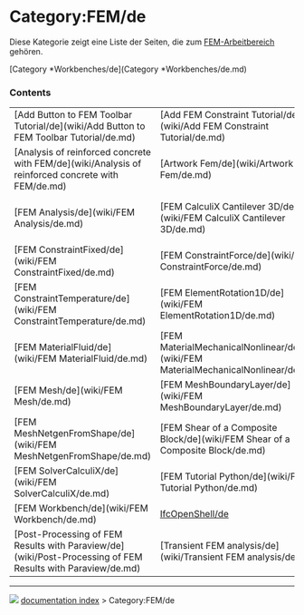 # Category:FEM/de
Diese Kategorie zeigt eine Liste der Seiten, die zum [FEM-Arbeitbereich](FEM_Workbench/de.md) gehören.

[Category   *Workbenches/de](Category   *Workbenches/de.md)

### Contents

|     |     |     |
| --- | --- | --- |
| [Add Button to FEM Toolbar Tutorial/de](wiki/Add Button to FEM Toolbar Tutorial/de.md) | [Add FEM Constraint Tutorial/de](wiki/Add FEM Constraint Tutorial/de.md) | [Add FEM Equation Tutorial/de](wiki/Add FEM Equation Tutorial/de.md) |
| [Analysis of reinforced concrete with FEM/de](wiki/Analysis of reinforced concrete with FEM/de.md) | [Artwork Fem/de](wiki/Artwork Fem/de.md) | [Extend FEM Module/de](wiki/Extend FEM Module/de.md) |
| [FEM Analysis/de](wiki/FEM Analysis/de.md) | [FEM CalculiX Cantilever 3D/de](wiki/FEM CalculiX Cantilever 3D/de.md) | [FEM ConstraintBodyHeatSource/de](wiki/FEM ConstraintBodyHeatSource/de.md) |
| [FEM ConstraintFixed/de](wiki/FEM ConstraintFixed/de.md) | [FEM ConstraintForce/de](wiki/FEM ConstraintForce/de.md) | [FEM ConstraintPressure/de](wiki/FEM ConstraintPressure/de.md) |
| [FEM ConstraintTemperature/de](wiki/FEM ConstraintTemperature/de.md) | [FEM ElementRotation1D/de](wiki/FEM ElementRotation1D/de.md) | [FEM Install/de](wiki/FEM Install/de.md) |
| [FEM MaterialFluid/de](wiki/FEM MaterialFluid/de.md) | [FEM MaterialMechanicalNonlinear/de](wiki/FEM MaterialMechanicalNonlinear/de.md) | [FEM MaterialSolid/de](wiki/FEM MaterialSolid/de.md) |
| [FEM Mesh/de](wiki/FEM Mesh/de.md) | [FEM MeshBoundaryLayer/de](wiki/FEM MeshBoundaryLayer/de.md) | [FEM MeshGmshFromShape/de](wiki/FEM MeshGmshFromShape/de.md) |
| [FEM MeshNetgenFromShape/de](wiki/FEM MeshNetgenFromShape/de.md) | [FEM Shear of a Composite Block/de](wiki/FEM Shear of a Composite Block/de.md) | [FEM Solver/de](wiki/FEM Solver/de.md) |
| [FEM SolverCalculiX/de](wiki/FEM SolverCalculiX/de.md) | [FEM Tutorial Python/de](wiki/FEM Tutorial Python/de.md) | [FEM tutorial/de](wiki/FEM tutorial/de.md) |
| [FEM Workbench/de](wiki/FEM Workbench/de.md) | [IfcOpenShell/de](wiki/IfcOpenShell/de.md) | [Mesh/de](wiki/Mesh/de.md) |
| [Post-Processing of FEM Results with Paraview/de](wiki/Post-Processing of FEM Results with Paraview/de.md) | [Transient FEM analysis/de](wiki/Transient FEM analysis/de.md) |



---
![](images/Right_arrow.png) [documentation index](../README.md) > Category:FEM/de
